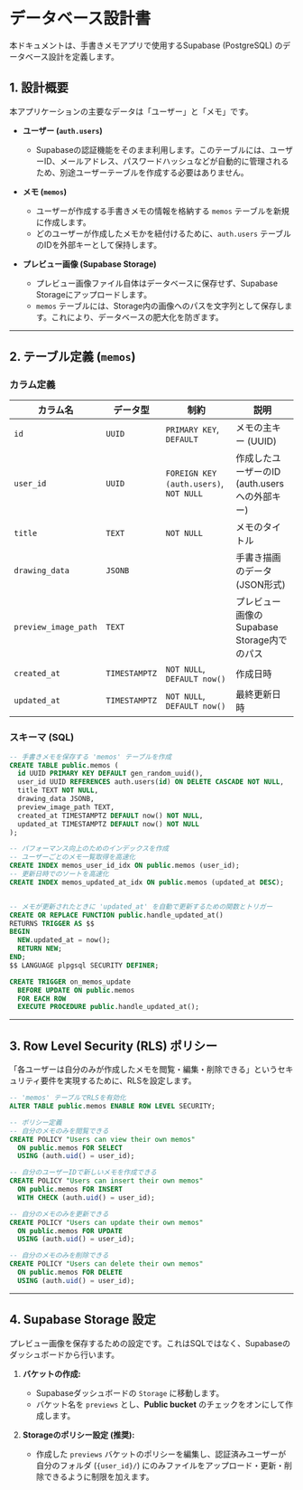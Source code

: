 # データベース設計書

本ドキュメントは、手書きメモアプリで使用するSupabase (PostgreSQL) のデータベース設計を定義します。

## 1. 設計概要

本アプリケーションの主要なデータは「ユーザー」と「メモ」です。

- **ユーザー (`auth.users`)**
  - Supabaseの認証機能をそのまま利用します。このテーブルには、ユーザーID、メールアドレス、パスワードハッシュなどが自動的に管理されるため、別途ユーザーテーブルを作成する必要はありません。

- **メモ (`memos`)**
  - ユーザーが作成する手書きメモの情報を格納する `memos` テーブルを新規に作成します。
  - どのユーザーが作成したメモかを紐付けるために、`auth.users` テーブルのIDを外部キーとして保持します。

- **プレビュー画像 (Supabase Storage)**
  - プレビュー画像ファイル自体はデータベースに保存せず、Supabase Storageにアップロードします。
  - `memos` テーブルには、Storage内の画像へのパスを文字列として保存します。これにより、データベースの肥大化を防ぎます。

---

## 2. テーブル定義 (`memos`)

### カラム定義

| カラム名             | データ型      | 制約                               | 説明                                                 |
| -------------------- | ------------- | ---------------------------------- | ---------------------------------------------------- |
| `id`                 | `UUID`        | `PRIMARY KEY`, `DEFAULT`           | メモの主キー (UUID)                                  |
| `user_id`            | `UUID`        | `FOREIGN KEY (auth.users)`, `NOT NULL` | 作成したユーザーのID (auth.usersへの外部キー)        |
| `title`              | `TEXT`        | `NOT NULL`                         | メモのタイトル                                       |
| `drawing_data`       | `JSONB`       |                                    | 手書き描画のデータ (JSON形式)                        |
| `preview_image_path` | `TEXT`        |                                    | プレビュー画像のSupabase Storage内でのパス           |
| `created_at`         | `TIMESTAMPTZ` | `NOT NULL`, `DEFAULT now()`        | 作成日時                                             |
| `updated_at`         | `TIMESTAMPTZ` | `NOT NULL`, `DEFAULT now()`        | 最終更新日時                                         |

### スキーマ (SQL)

```sql
-- 手書きメモを保存する 'memos' テーブルを作成
CREATE TABLE public.memos (
  id UUID PRIMARY KEY DEFAULT gen_random_uuid(),
  user_id UUID REFERENCES auth.users(id) ON DELETE CASCADE NOT NULL,
  title TEXT NOT NULL,
  drawing_data JSONB,
  preview_image_path TEXT,
  created_at TIMESTAMPTZ DEFAULT now() NOT NULL,
  updated_at TIMESTAMPTZ DEFAULT now() NOT NULL
);

-- パフォーマンス向上のためのインデックスを作成
-- ユーザーごとのメモ一覧取得を高速化
CREATE INDEX memos_user_id_idx ON public.memos (user_id);
-- 更新日時でのソートを高速化
CREATE INDEX memos_updated_at_idx ON public.memos (updated_at DESC);


-- メモが更新されたときに 'updated_at' を自動で更新するための関数とトリガー
CREATE OR REPLACE FUNCTION public.handle_updated_at()
RETURNS TRIGGER AS $$
BEGIN
  NEW.updated_at = now();
  RETURN NEW;
END;
$$ LANGUAGE plpgsql SECURITY DEFINER;

CREATE TRIGGER on_memos_update
  BEFORE UPDATE ON public.memos
  FOR EACH ROW
  EXECUTE PROCEDURE public.handle_updated_at();
```

---

## 3. Row Level Security (RLS) ポリシー

「各ユーザーは自分のみが作成したメモを閲覧・編集・削除できる」というセキュリティ要件を実現するために、RLSを設定します。

```sql
-- 'memos' テーブルでRLSを有効化
ALTER TABLE public.memos ENABLE ROW LEVEL SECURITY;

-- ポリシー定義
-- 自分のメモのみを閲覧できる
CREATE POLICY "Users can view their own memos"
  ON public.memos FOR SELECT
  USING (auth.uid() = user_id);

-- 自分のユーザーIDで新しいメモを作成できる
CREATE POLICY "Users can insert their own memos"
  ON public.memos FOR INSERT
  WITH CHECK (auth.uid() = user_id);

-- 自分のメモのみを更新できる
CREATE POLICY "Users can update their own memos"
  ON public.memos FOR UPDATE
  USING (auth.uid() = user_id);

-- 自分のメモのみを削除できる
CREATE POLICY "Users can delete their own memos"
  ON public.memos FOR DELETE
  USING (auth.uid() = user_id);
```

---

## 4. Supabase Storage 設定

プレビュー画像を保存するための設定です。これはSQLではなく、Supabaseのダッシュボードから行います。

1.  **バケットの作成:**
    - Supabaseダッシュボードの `Storage` に移動します。
    - バケット名を `previews` とし、**Public bucket** のチェックをオンにして作成します。

2.  **Storageのポリシー設定 (推奨):**
    - 作成した `previews` バケットのポリシーを編集し、認証済みユーザーが自分のフォルダ (`{user_id}/`) にのみファイルをアップロード・更新・削除できるように制限を加えます。

